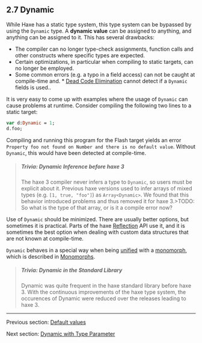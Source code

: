 ## 2.7 Dynamic

While Haxe has a static type system, this type system can be bypassed by using the `Dynamic` type. A **dynamic value** can be assigned to anything, and anything can be assigned to it. This has several drawbacks:



* The compiler can no longer type-check assignments, function calls and other constructs where specific types are expected.
* Certain optimizations, in particular when compiling to static targets, can no longer be employed.
* Some common errors (e.g. a typo in a field access) can not be caught at compile-time and.
        * [Dead Code Elimination](7.6-Dead_Code_Elimination.md) cannot detect if a `Dynamic` fields is used..


It is very easy to come up with examples where the usage of `Dynamic` can cause problems at runtime. Consider compiling the following two lines to a static target:

```haxe
var d:Dynamic = 1;
d.foo;
```
Compiling and running this program for the Flash target yields an error `Property foo not found on Number and there is no default value`. Without `Dynamic`, this would have been detected at compile-time.

> ##### Trivia: Dynamic Inference before haxe 3
>
> The haxe 3 compiler never infers a type to `Dynamic`, so users must be explicit about it. Previous haxe versions used to infer arrays of mixed types (e.g. `[1, true, "foo"]`) as `Array<Dynamic>`. We found that this behavior introduced problems and thus removed it for haxe 3.>TODO: So what is the type of that array, or is it a compile error now?



Use of `Dynamic` should be minimized.  There are usually better options, but sometimes it is practical. Parts of the haxe [Reflection](6.6-Reflection.md) API use it, and it is sometimes the best option when dealing with custom data structures that are not known at compile-time.

`Dynamic` behaves in a special way when being [unified](3.5-Unification.md) with a [monomorph](2.9-Monomorph.md), which is described in [Monomorphs](3.5.3-Monomorphs.md).

> ##### Trivia: Dynamic in the Standard Library
>
> Dynamic was quite frequent in the haxe standard library before haxe 3. With the continuous improvements of the haxe type system, the occurences of Dynamic were reduced over the releases leading to haxe 3.

---

Previous section: [Default values](2.6.2-Default_values.md)

Next section: [Dynamic with Type Parameter](2.7.1-Dynamic_with_Type_Parameter.md)
